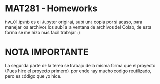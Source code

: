 # MAT281 - Homeworks

hw_01.ipynb es el Jupyter original, subí una copia por si acaso, para manejar los archivos los subí a la ventana de archivos del Colab, de esta forma se me hizo más facil trabajar :)

# **NOTA IMPORTANTE**

La segunda parte de la terea se trabajo de la misma forma que el proyecto (Pues hice el proyecto primero), por ende hay mucho codigo reutilizado, pero es código que yo hice.
